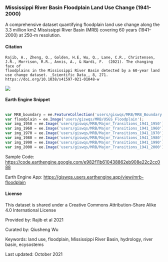 ### Mississippi River Basin Floodplain Land Use Change (1941-2000)

A comprehensive dataset quantifying floodplain land use change along the 3.3 million km2 Mississippi River Basin (MRB) covering 60 years (1941–2000) at 250-m resolution.

#### Citation

```
Rajib, A., Zheng, Q., Golden, H.E, Wu, Q., Lane, C.R., Christensen, J.R., Morrison, R.R., Annis, A., & Nardi, F.  (2021). The changing face of
floodplains in the Mississippi River Basin detected by a 60-year land use change dataset. _Scientific Data_, 8, 271.
https://doi.org/10.1038/s41597-021-01048-w
```

![](https://i.imgur.com/xf26OdK.png)

#### Earth Engine Snippet

```js

var MRB_boundary = ee.FeatureCollection('users/giswqs/MRB/MRB_Boundary');
var floodplain = ee.Image('users/giswqs/MRB/USGS_Floodplain');
var img_1950 = ee.Image('users/giswqs/MRB/Major_Transitions_1941_1950');
var img_1960 = ee.Image('users/giswqs/MRB/Major_Transitions_1941_1960');
var img_1970 = ee.Image('users/giswqs/MRB/Major_Transitions_1941_1970');
var img_1980 = ee.Image('users/giswqs/MRB/Major_Transitions_1941_1980');
var img_1990 = ee.Image('users/giswqs/MRB/Major_Transitions_1941_1990');
var img_2000 = ee.Image('users/giswqs/MRB/Major_Transitions_1941_2000');

```

Sample Code: https://code.earthengine.google.com/e982f11b610438862eb908e22c2cc088

Earth Engine App: https://giswqs.users.earthengine.app/view/mrb-floodplain

#### License
This dataset is shared under a Creative Commons Attribution-Share Alike 4.0 International License

Provided by: Rajib et al 2021

Curated by: Qiusheng Wu

Keywords: land use, floodplain, Mississippi River Basin, hydrology, river basin, ecysostems

Last updated: October 2021
